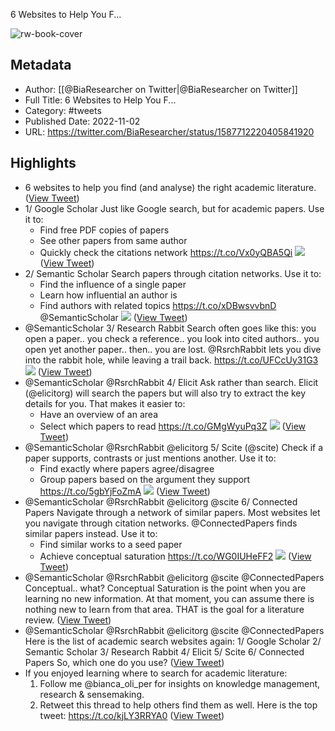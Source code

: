 6 Websites to Help You F...

![rw-book-cover](https://pbs.twimg.com/profile_images/1681064056512208896/ZcWKgxYK.jpg)

## Metadata
- Author: [[@BiaResearcher on Twitter|@BiaResearcher on Twitter]]
- Full Title: 6 Websites to Help You F...
- Category: #tweets
- Published Date: 2022-11-02
- URL: https://twitter.com/BiaResearcher/status/1587712220405841920

## Highlights
- 6 websites to help you find (and analyse) the right academic literature. ([View Tweet](https://twitter.com/BiaResearcher/status/1587712220405841920))
- 1/ Google Scholar
  Just like Google search, but for academic papers.
  Use it to:
  - Find free PDF copies of papers
  - See other papers from same author
  - Quickly check the citations network
  https://t.co/Vx0yQBA5Qi 
  ![](https://pbs.twimg.com/media/Fgiv2-8XgAESHX5.jpg) ([View Tweet](https://twitter.com/BiaResearcher/status/1587712234003857409))
- 2/ Semantic Scholar 
  Search papers through citation networks.
  Use it to:
  - Find the influence of a single paper
  - Learn how influential an author is
  - Find authors with related topics
  https://t.co/xDBwsvvbnD
  @SemanticScholar 
  ![](https://pbs.twimg.com/media/Fgiv4ZLXkAAXQ-l.jpg) ([View Tweet](https://twitter.com/BiaResearcher/status/1587712257357651968))
- @SemanticScholar 3/ Research Rabbit
  Search often goes like this:
  you open a paper..
  you check a reference..
  you look into cited authors..
  you open yet another paper..
  then..
  you are lost.
  @RsrchRabbit lets you dive into the rabbit hole, while leaving a trail back.
  https://t.co/UFCcUy31G3 
  ![](https://pbs.twimg.com/media/Fgiv6RbWQAMfUxB.jpg) ([View Tweet](https://twitter.com/BiaResearcher/status/1587712290270371840))
- @SemanticScholar @RsrchRabbit 4/ Elicit
  Ask rather than search.
  Elicit (@elicitorg) will search the papers but will also try to extract the key details for you.
  That makes it easier to:
  - Have an overview of an area
  - Select which papers to read
  https://t.co/GMgWyuPq3Z 
  ![](https://pbs.twimg.com/media/Fgiv7ksX0AA-UON.jpg) ([View Tweet](https://twitter.com/BiaResearcher/status/1587712312009523202))
- @SemanticScholar @RsrchRabbit @elicitorg 5/ Scite (@scite)
  Check if a paper supports, contrasts or just mentions another.
  Use it to:
  - Find exactly where papers agree/disagree
  - Group papers based on the argument they support
  https://t.co/5gbYjFoZmA 
  ![](https://pbs.twimg.com/media/Fgiv88QXwAADigT.jpg) ([View Tweet](https://twitter.com/BiaResearcher/status/1587712336206372864))
- @SemanticScholar @RsrchRabbit @elicitorg @scite 6/ Connected Papers
  Navigate through a network of similar papers.
  Most websites let you navigate through citation networks. @ConnectedPapers finds similar papers instead.
  Use it to:
  - Find similar works to a seed paper
  - Achieve conceptual saturation
  https://t.co/WG0IUHeFF2 
  ![](https://pbs.twimg.com/media/Fgiv-dZXwAAgsBG.jpg) ([View Tweet](https://twitter.com/BiaResearcher/status/1587712361581973505))
- @SemanticScholar @RsrchRabbit @elicitorg @scite @ConnectedPapers Conceptual.. what?
  Conceptual Saturation is the point when you are learning no new information.
  At that moment, you can assume there is nothing new to learn from that area.
  THAT is the goal for a literature review. ([View Tweet](https://twitter.com/BiaResearcher/status/1587712365101023232))
- @SemanticScholar @RsrchRabbit @elicitorg @scite @ConnectedPapers Here is the list of academic search websites again:
  1/ Google Scholar
  2/ Semantic Scholar
  3/ Research Rabbit
  4/ Elicit
  5/ Scite
  6/ Connected Papers
  So, which one do you use? ([View Tweet](https://twitter.com/BiaResearcher/status/1587712367223242752))
- If you enjoyed learning where to search for academic literature:
  1. Follow me @bianca_oli_per for insights on knowledge management, research & sensemaking.
  2. Retweet this thread to help others find them as well.
  Here is the top tweet:
  https://t.co/kjLY3RRYA0 ([View Tweet](https://twitter.com/BiaResearcher/status/1587712652167503872))
